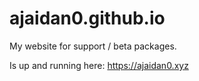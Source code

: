 # ajaidan0.github.io
My website for support / beta packages.

Is up and running here: https://ajaidan0.xyz

